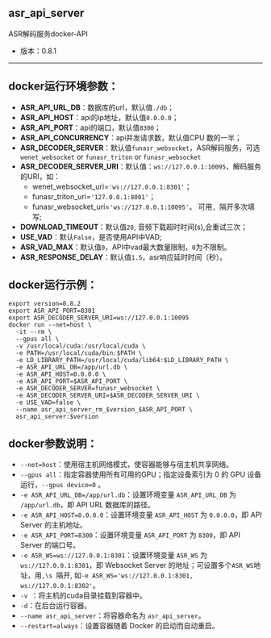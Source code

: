 ## asr_api_server

ASR解码服务docker-API

- 版本：0.8.1

---

## docker运行环境参数：

- **ASR_API_URL_DB**：数据库的url，默认值`./db`；
- **ASR_API_HOST**：api的ip地址，默认值`0.0.0.0`；
- **ASR_API_PORT**：api的端口，默认值`8300`；
- **ASR_API_CONCURRENCY**：api并发请求数，默认值CPU 数的一半；
- **ASR_DECODER_SERVER**：默认值`funasr_websocket`，ASR解码服务，可选`wenet_websocket` or `funasr_triton` or `funasr_websocket`
- **ASR_DECODER_SERVER_URI**：默认值：`ws://127.0.0.1:10095`，解码服务的URI，如：
    - wenet_websocket_uri=`'ws://127.0.0.1:8301'`；
    - funasr_triton_uri=`'127.0.0.1:8001'`；
    - funasr_websocket_uri=`'ws://127.0.0.1:10095'`。
    可用`, `隔开多次填写;
- **DOWNLOAD_TIMEOUT**：默认值`20`, 音频下载超时时间(s),会重试三次；
- **USE_VAD**：默认`False`，是否使用API中VAD;
- **ASR_VAD_MAX**：默认值`0`，API中vad最大数量限制，`0`为不限制。
- **ASR_RESPONSE_DELAY**：默认值`1.5`，asr响应延时时间（秒）。


## docker运行示例：

```shell
export version=0.8.2
export ASR_API_PORT=8301
export ASR_DECODER_SERVER_URI=ws://127.0.0.1:10095
docker run --net=host \
  -it --rm \
  --gpus all \
  -v /usr/local/cuda:/usr/local/cuda \
  -e PATH=/usr/local/cuda/bin:$PATH \
  -e LD_LIBRARY_PATH=/usr/local/cuda/lib64:$LD_LIBRARY_PATH \
  -e ASR_API_URL_DB=/app/url.db \
  -e ASR_API_HOST=0.0.0.0 \
  -e ASR_API_PORT=$ASR_API_PORT \
  -e ASR_DECODER_SERVER=funasr_websocket \
  -e ASR_DECODER_SERVER_URI=$ASR_DECODER_SERVER_URI \
  -e USE_VAD=false \
  --name asr_api_server_rm_$version_$ASR_API_PORT \
  asr_api_server:$version
```
  
## docker参数说明：

- `--net=host`：使用宿主机网络模式，使容器能够与宿主机共享网络。
- `--gpus all`：指定容器使用所有可用的GPU；指定设备索引为 0 的 GPU 设备运行，`--gpus device=0` 。
- `-e ASR_API_URL_DB=/app/url.db`：设置环境变量 `ASR_API_URL_DB` 为 `/app/url.db`，即 API URL 数据库的路径。
- `-e ASR_API_HOST=0.0.0.0`：设置环境变量 `ASR_API_HOST` 为 `0.0.0.0`，即 API Server 的主机地址。
- `-e ASR_API_PORT=8300`：设置环境变量 `ASR_API_PORT` 为 `8300`，即 API Server 的端口号。
- `-e ASR_WS=ws://127.0.0.1:8301`：设置环境变量 `ASR_WS` 为 `ws://127.0.0.1:8301`，即 Websocket Server 的地址；可设置多个`ASR_WS`地址，用`,\s `隔开,   如`-e ASR_WS='ws://127.0.0.1:8301, ws://127.0.0.1:8302'`。
- `-v `：将主机的cuda目录挂载到容器中。
- `-d`：在后台运行容器。
- `--name asr_api_server`：将容器命名为 `asr_api_server`。
- `--restart=always`：设置容器随着 Docker 的启动而自动重启。